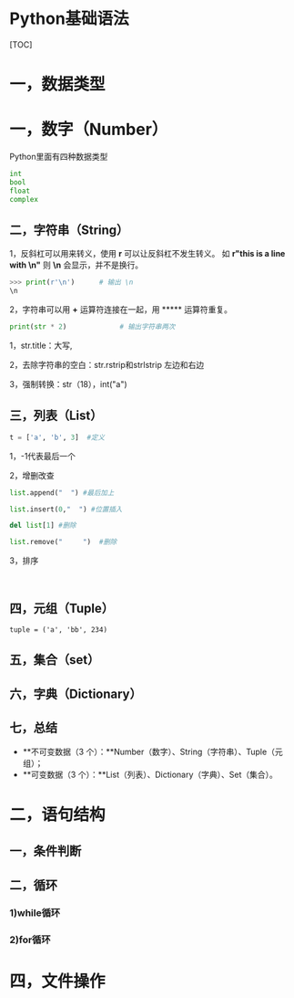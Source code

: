 # Python基础语法

[TOC]



# 一，数据类型

# 一，数字（Number）

Python里面有四种数据类型

```python
int
bool
float
complex
```



## 二，字符串（String）

1，反斜杠可以用来转义，使用 **r** 可以让反斜杠不发生转义。 如 **r"this is a line with \n"** 则 **\n** 会显示，并不是换行。

```python
>>> print(r'\n')      # 输出 \n
\n
```

2，字符串可以用 **+** 运算符连接在一起，用 ***** 运算符重复。

```python
print(str * 2)             # 输出字符串两次
```

1，str.title：大写,

2，去除字符串的空白：str.rstrip和strlstrip 左边和右边

3，强制转换：str（18），int("a")



## 三，列表（List）

```python
t = ['a', 'b', 3]  #定义

```

1，-1代表最后一个

2，增删改查

```python
list.append("  ") #最后加上

list.insert(0,"  ") #位置插入

del list[1] #删除

list.remove("     ")  #删除
```

3，排序

```python



```

## 四，元组（Tuple）

```
tuple = ('a', 'bb', 234)
```



## 五，集合（set）



## 六，字典（Dictionary）



## 七，总结

- **不可变数据（3 个）：**Number（数字）、String（字符串）、Tuple（元组）；
- **可变数据（3 个）：**List（列表）、Dictionary（字典）、Set（集合）。

# 二，语句结构

## 一，条件判断



## 二，循环

### 1)while循环



### 2)for循环

# 四，文件操作



